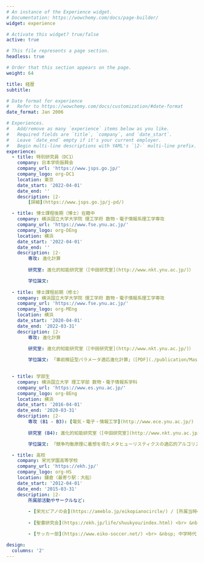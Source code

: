 ```yaml
---
# An instance of the Experience widget.
# Documentation: https://wowchemy.com/docs/page-builder/
widget: experience

# Activate this widget? true/false
active: true

# This file represents a page section.
headless: true

# Order that this section appears on the page.
weight: 64

title: 経歴
subtitle:

# Date format for experience
#   Refer to https://wowchemy.com/docs/customization/#date-format
date_format: Jan 2006

# Experiences.
#   Add/remove as many `experience` items below as you like.
#   Required fields are `title`, `company`, and `date_start`.
#   Leave `date_end` empty if it's your current employer.
#   Begin multi-line descriptions with YAML's `|2-` multi-line prefix.
experience:
  - title: 特別研究員（DC1）
    company: 日本学術振興会
    company_url: 'https://www.jsps.go.jp/'
    company_logo: org-DC1
    location: 東京
    date_start: '2022-04-01'
    date_end: ''
    description: |2-
        [詳細](https://www.jsps.go.jp/j-pd/)

  - title: 博士課程後期（博士）在籍中
    company: 横浜国立大学大学院 理工学府 数物・電子情報系理工学専攻
    company_url: 'https://www.fse.ynu.ac.jp/'
    company_logo: org-DEng
    location: 横浜
    date_start: '2022-04-01'
    date_end: ''
    description: |2-
        専攻: 進化計算
        
        研究室: 進化的知能研究室（[中田研究室](http://www.nkt.ynu.ac.jp/)）

        学位論文: 
  
  - title: 博士課程前期（修士）
    company: 横浜国立大学大学院 理工学府 数物・電子情報系理工学専攻
    company_url: 'https://www.fse.ynu.ac.jp/'
    company_logo: org-MEng
    location: 横浜
    date_start: '2020-04-01'
    date_end: '2022-03-31'
    description: |2-
        専攻: 進化計算
        
        研究室: 進化的知能研究室（[中田研究室](http://www.nkt.ynu.ac.jp/)）

        学位論文: 「事前検証型パラメータ適応進化計算」（[PDF](./publication/MasterThesis/paper.pdf)）

        
  - title: 学部生
    company: 横浜国立大学 理工学部 数物・電子情報系学科
    company_url: 'https://www.es.ynu.ac.jp/'
    company_logo: org-BEng
    location: 横浜
    date_start: '2016-04-01'
    date_end: '2020-03-31'
    description: |2-
        専攻 (B1 - B3): [電気・電子・情報工学](http://www.ece.ynu.ac.jp/)
        
        研究室 (B4): 進化的知能研究室（[中田研究室](http://www.nkt.ynu.ac.jp/)）

        学位論文: 「競争均衡原理に着想を得たメタヒューリスティクスの適応的アルゴリズム調整」（[PDF](./publication/GraduationThesis/paper.pdf)）

  - title: 高校
    company: 栄光学園高等学校
    company_url: 'https://ekh.jp/'
    company_logo: org-HS
    location: 鎌倉（最寄り駅：大船）
    date_start: '2012-04-01'
    date_end: '2015-03-31'
    description: |2-
        所属部活動やサークルなど:
        
        - [栄光ピアノの会](https://ameblo.jp/eikopianocircle/) / [所属当時のページ](http://eikopianocircle.ninja-web.net/) <br> &nbsp; 学園祭を含む年3回のコンサートで演奏・運営を行ったり，外部講師を招聘したセミナーを新たに企画したりしました．聖書研究会にも所属していたこともあり，ミサのオルガン伴奏も務めました．
        
        - [聖書研究会](https://ekh.jp/life/shuukyou/index.html) <br> &nbsp; 聖書を読み・教わることはもちろん，その内容から他愛もないことまで仲間と議論した貴重な時間でした．全く堅苦しくない雰囲気で活動できただけでなく，都内や長崎の巡礼（半分は観光）やボランティアなど，多くの経験をさせていただき感謝です．

        - [サッカー部](https://www.eiko-soccer.net/) <br> &nbsp; 中学時代（栄光学園は中高一貫校です）自己鍛錬と純粋にサッカーを楽しむバランスが絶妙でした．

design:
  columns: '2'
---
```

